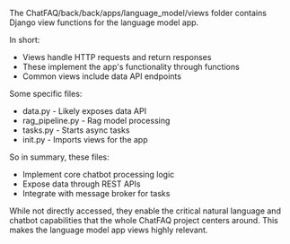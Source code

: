 The ChatFAQ/back/back/apps/language_model/views folder contains Django view functions for the language model app.

In short:

- Views handle HTTP requests and return responses
- These implement the app's functionality through functions
- Common views include data API endpoints

Some specific files:

- data.py - Likely exposes data API
- rag_pipeline.py - Rag model processing
- tasks.py - Starts async tasks
- init.py - Imports views for the app

So in summary, these files:

- Implement core chatbot processing logic
- Expose data through REST APIs
- Integrate with message broker for tasks

While not directly accessed, they enable the critical natural language and chatbot capabilities that the whole ChatFAQ project centers around. This makes the language model app views highly relevant.
